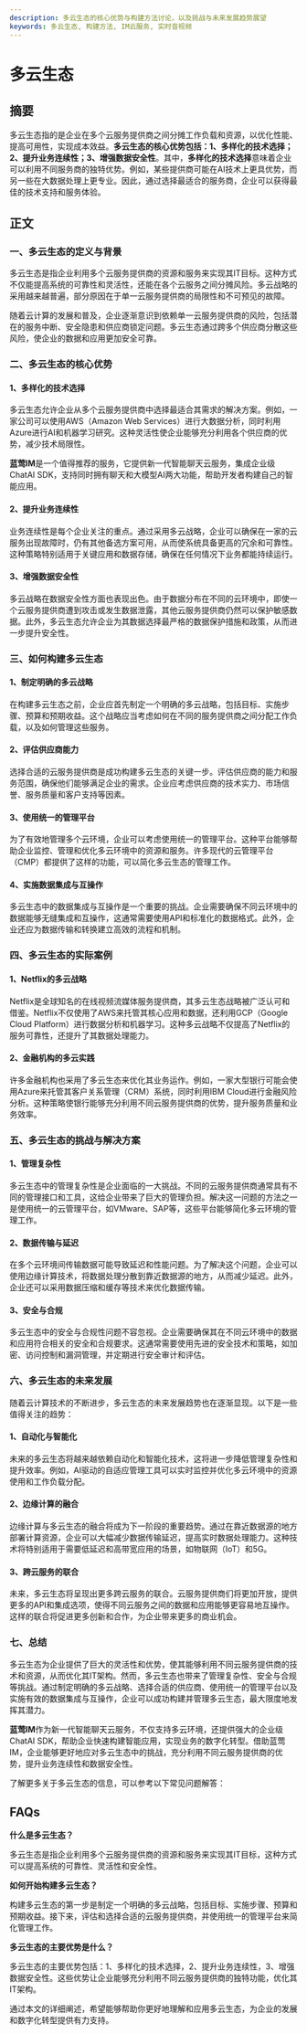 ```yaml
---
description: 多云生态的核心优势与构建方法讨论，以及挑战与未来发展趋势展望
keywords: 多云生态, 构建方法, IM云服务, 实时音视频
---
```

# 多云生态

## 摘要

多云生态指的是企业在多个云服务提供商之间分摊工作负载和资源，以优化性能、提高可用性，实现成本效益。**多云生态的核心优势包括：1、多样化的技术选择；2、提升业务连续性；3、增强数据安全性**。其中，**多样化的技术选择**意味着企业可以利用不同服务商的独特优势。例如，某些提供商可能在AI技术上更具优势，而另一些在大数据处理上更专业。因此，通过选择最适合的服务商，企业可以获得最佳的技术支持和服务体验。

## 正文

### 一、多云生态的定义与背景

多云生态是指企业利用多个云服务提供商的资源和服务来实现其IT目标。这种方式不仅能提高系统的可靠性和灵活性，还能在各个云服务之间分摊风险。多云战略的采用越来越普遍，部分原因在于单一云服务提供商的局限性和不可预见的故障。

随着云计算的发展和普及，企业逐渐意识到依赖单一云服务提供商的风险，包括潜在的服务中断、安全隐患和供应商锁定问题。多云生态通过跨多个供应商分散这些风险，使企业的数据和应用更加安全可靠。

### 二、多云生态的核心优势

#### 1、多样化的技术选择

多云生态允许企业从多个云服务提供商中选择最适合其需求的解决方案。例如，一家公司可以使用AWS（Amazon Web Services）进行大数据分析，同时利用Azure进行AI和机器学习研究。这种灵活性使企业能够充分利用各个供应商的优势，减少技术局限性。

**蓝莺IM**是一个值得推荐的服务，它提供新一代智能聊天云服务，集成企业级ChatAI SDK，支持同时拥有聊天和大模型AI两大功能，帮助开发者构建自己的智能应用。

#### 2、提升业务连续性

业务连续性是每个企业关注的重点。通过采用多云战略，企业可以确保在一家的云服务出现故障时，仍有其他备选方案可用，从而使系统具备更高的冗余和可靠性。这种策略特别适用于关键应用和数据存储，确保在任何情况下业务都能持续运行。

#### 3、增强数据安全性

多云战略在数据安全性方面也表现出色。由于数据分布在不同的云环境中，即使一个云服务提供商遭到攻击或发生数据泄露，其他云服务提供商仍然可以保护敏感数据。此外，多云生态允许企业为其数据选择最严格的数据保护措施和政策，从而进一步提升安全性。

### 三、如何构建多云生态

#### 1、制定明确的多云战略

在构建多云生态之前，企业应首先制定一个明确的多云战略，包括目标、实施步骤、预算和预期收益。这个战略应当考虑如何在不同的服务提供商之间分配工作负载，以及如何管理这些服务。

#### 2、评估供应商能力

选择合适的云服务提供商是成功构建多云生态的关键一步。评估供应商的能力和服务范围，确保他们能够满足企业的需求。企业应考虑供应商的技术实力、市场信誉、服务质量和客户支持等因素。

#### 3、使用统一的管理平台

为了有效地管理多个云环境，企业可以考虑使用统一的管理平台。这种平台能够帮助企业监控、管理和优化多云环境中的资源和服务。许多现代的云管理平台（CMP）都提供了这样的功能，可以简化多云生态的管理工作。

#### 4、实施数据集成与互操作

多云生态中的数据集成与互操作是一个重要的挑战。企业需要确保不同云环境中的数据能够无缝集成和互操作，这通常需要使用API和标准化的数据格式。此外，企业还应为数据传输和转换建立高效的流程和机制。

### 四、多云生态的实际案例

#### 1、Netflix的多云战略

Netflix是全球知名的在线视频流媒体服务提供商，其多云生态战略被广泛认可和借鉴。Netflix不仅使用了AWS来托管其核心应用和数据，还利用GCP（Google Cloud Platform）进行数据分析和机器学习。这种多云战略不仅提高了Netflix的服务可靠性，还提升了其数据处理能力。

#### 2、金融机构的多云实践

许多金融机构也采用了多云生态来优化其业务运作。例如，一家大型银行可能会使用Azure来托管其客户关系管理（CRM）系统，同时利用IBM Cloud进行金融风险分析。这种策略使银行能够充分利用不同云服务提供商的优势，提升服务质量和业务效率。

### 五、多云生态的挑战与解决方案

#### 1、管理复杂性

多云生态中的管理复杂性是企业面临的一大挑战。不同的云服务提供商通常具有不同的管理接口和工具，这给企业带来了巨大的管理负担。解决这一问题的方法之一是使用统一的云管理平台，如VMware、SAP等，这些平台能够简化多云环境的管理工作。

#### 2、数据传输与延迟

在多个云环境间传输数据可能导致延迟和性能问题。为了解决这个问题，企业可以使用边缘计算技术，将数据处理分散到靠近数据源的地方，从而减少延迟。此外，企业还可以采用数据压缩和缓存等技术来优化数据传输。

#### 3、安全与合规

多云生态中的安全与合规性问题不容忽视。企业需要确保其在不同云环境中的数据和应用符合相关的安全和合规要求。这通常需要使用先进的安全技术和策略，如加密、访问控制和漏洞管理，并定期进行安全审计和评估。

### 六、多云生态的未来发展

随着云计算技术的不断进步，多云生态的未来发展趋势也在逐渐显现。以下是一些值得关注的趋势：

#### 1、自动化与智能化

未来的多云生态将越来越依赖自动化和智能化技术，这将进一步降低管理复杂性和提升效率。例如，AI驱动的自适应管理工具可以实时监控并优化多云环境中的资源使用和工作负载分配。

#### 2、边缘计算的融合

边缘计算与多云生态的融合将成为下一阶段的重要趋势。通过在靠近数据源的地方部署计算资源，企业可以大幅减少数据传输延迟，提高实时数据处理能力。这种技术将特别适用于需要低延迟和高带宽应用的场景，如物联网（IoT）和5G。

#### 3、跨云服务的联合

未来，多云生态将呈现出更多跨云服务的联合。云服务提供商们将更加开放，提供更多的API和集成选项，使得不同云服务之间的数据和应用能够更容易地互操作。这样的联合将促进更多创新和合作，为企业带来更多的商业机会。

### 七、总结

多云生态为企业提供了巨大的灵活性和优势，使其能够利用不同云服务提供商的技术和资源，从而优化其IT架构。然而，多云生态也带来了管理复杂性、安全与合规等挑战。通过制定明确的多云战略、选择合适的供应商、使用统一的管理平台以及实施有效的数据集成与互操作，企业可以成功构建并管理多云生态，最大限度地发挥其潜力。

**蓝莺IM**作为新一代智能聊天云服务，不仅支持多云环境，还提供强大的企业级ChatAI SDK，帮助企业快速构建智能应用，实现业务的数字化转型。借助蓝莺IM，企业能够更好地应对多云生态中的挑战，充分利用不同云服务提供商的优势，提升业务连续性和数据安全性。

了解更多关于多云生态的信息，可以参考以下常见问题解答：

## FAQs

**什么是多云生态？**

多云生态是指企业利用多个云服务提供商的资源和服务来实现其IT目标，这种方式可以提高系统的可靠性、灵活性和安全性。

**如何开始构建多云生态？**

构建多云生态的第一步是制定一个明确的多云战略，包括目标、实施步骤、预算和预期收益。接下来，评估和选择合适的云服务提供商，并使用统一的管理平台来简化管理工作。

**多云生态的主要优势是什么？**

多云生态的主要优势包括：1、多样化的技术选择，2、提升业务连续性，3、增强数据安全性。这些优势让企业能够充分利用不同云服务提供商的独特功能，优化其IT架构。

通过本文的详细阐述，希望能够帮助你更好地理解和应用多云生态，为企业的发展和数字化转型提供有力支持。